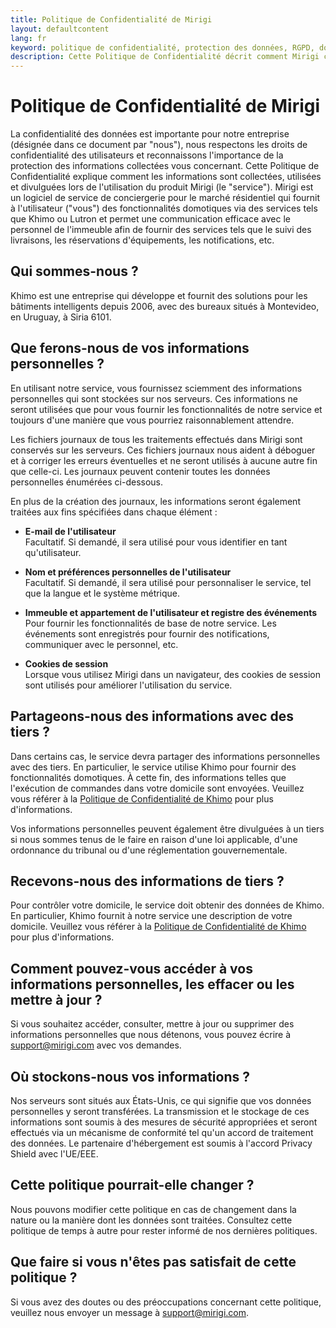 ```yaml
---
title: Politique de Confidentialité de Mirigi
layout: defaultcontent
lang: fr
keyword: politique de confidentialité, protection des données, RGPD, données utilisateur, sécurité
description: Cette Politique de Confidentialité décrit comment Mirigi collecte, utilise et protège les données des utilisateurs conformément aux réglementations sur la confidentialité des données.
---
```


# Politique de Confidentialité de Mirigi

La confidentialité des données est importante pour notre entreprise (désignée dans ce document par "nous"), nous respectons les droits de confidentialité des utilisateurs et reconnaissons l'importance de la protection des informations collectées vous concernant. Cette Politique de Confidentialité explique comment les informations sont collectées, utilisées et divulguées lors de l'utilisation du produit Mirigi (le "service"). Mirigi est un logiciel de service de conciergerie pour le marché résidentiel qui fournit à l'utilisateur ("vous") des fonctionnalités domotiques via des services tels que Khimo ou Lutron et permet une communication efficace avec le personnel de l'immeuble afin de fournir des services tels que le suivi des livraisons, les réservations d'équipements, les notifications, etc.

## Qui sommes-nous ?

Khimo est une entreprise qui développe et fournit des solutions pour les bâtiments intelligents depuis 2006, avec des bureaux situés à Montevideo, en Uruguay, à Siria 6101.

## Que ferons-nous de vos informations personnelles ?

En utilisant notre service, vous fournissez sciemment des informations personnelles qui sont stockées sur nos serveurs. Ces informations ne seront utilisées que pour vous fournir les fonctionnalités de notre service et toujours d'une manière que vous pourriez raisonnablement attendre.

Les fichiers journaux de tous les traitements effectués dans Mirigi sont conservés sur les serveurs. Ces fichiers journaux nous aident à déboguer et à corriger les erreurs éventuelles et ne seront utilisés à aucune autre fin que celle-ci. Les journaux peuvent contenir toutes les données personnelles énumérées ci-dessous.

En plus de la création des journaux, les informations seront également traitées aux fins spécifiées dans chaque élément :

- **E-mail de l'utilisateur**  
  Facultatif. Si demandé, il sera utilisé pour vous identifier en tant qu'utilisateur.

- **Nom et préférences personnelles de l'utilisateur**  
  Facultatif. Si demandé, il sera utilisé pour personnaliser le service, tel que la langue et le système métrique.

- **Immeuble et appartement de l'utilisateur et registre des événements**  
  Pour fournir les fonctionnalités de base de notre service. Les événements sont enregistrés pour fournir des notifications, communiquer avec le personnel, etc.

- **Cookies de session**  
  Lorsque vous utilisez Mirigi dans un navigateur, des cookies de session sont utilisés pour améliorer l'utilisation du service.

## Partageons-nous des informations avec des tiers ?

Dans certains cas, le service devra partager des informations personnelles avec des tiers. En particulier, le service utilise Khimo pour fournir des fonctionnalités domotiques. À cette fin, des informations telles que l'exécution de commandes dans votre domicile sont envoyées. Veuillez vous référer à la [Politique de Confidentialité de Khimo](https://www.khimo.com/policy) pour plus d'informations.

Vos informations personnelles peuvent également être divulguées à un tiers si nous sommes tenus de le faire en raison d'une loi applicable, d'une ordonnance du tribunal ou d'une réglementation gouvernementale.

## Recevons-nous des informations de tiers ?

Pour contrôler votre domicile, le service doit obtenir des données de Khimo. En particulier, Khimo fournit à notre service une description de votre domicile. Veuillez vous référer à la [Politique de Confidentialité de Khimo](https://www.khimo.com/policy) pour plus d'informations.

## Comment pouvez-vous accéder à vos informations personnelles, les effacer ou les mettre à jour ?

Si vous souhaitez accéder, consulter, mettre à jour ou supprimer des informations personnelles que nous détenons, vous pouvez écrire à [support@mirigi.com](mailto:support@mirigi.com) avec vos demandes.

## Où stockons-nous vos informations ?

Nos serveurs sont situés aux États-Unis, ce qui signifie que vos données personnelles y seront transférées. La transmission et le stockage de ces informations sont soumis à des mesures de sécurité appropriées et seront effectués via un mécanisme de conformité tel qu'un accord de traitement des données. Le partenaire d'hébergement est soumis à l'accord Privacy Shield avec l'UE/EEE.

## Cette politique pourrait-elle changer ?

Nous pouvons modifier cette politique en cas de changement dans la nature ou la manière dont les données sont traitées. Consultez cette politique de temps à autre pour rester informé de nos dernières politiques.

## Que faire si vous n'êtes pas satisfait de cette politique ?

Si vous avez des doutes ou des préoccupations concernant cette politique, veuillez nous envoyer un message à [support@mirigi.com](mailto:support@mirigi.com).

